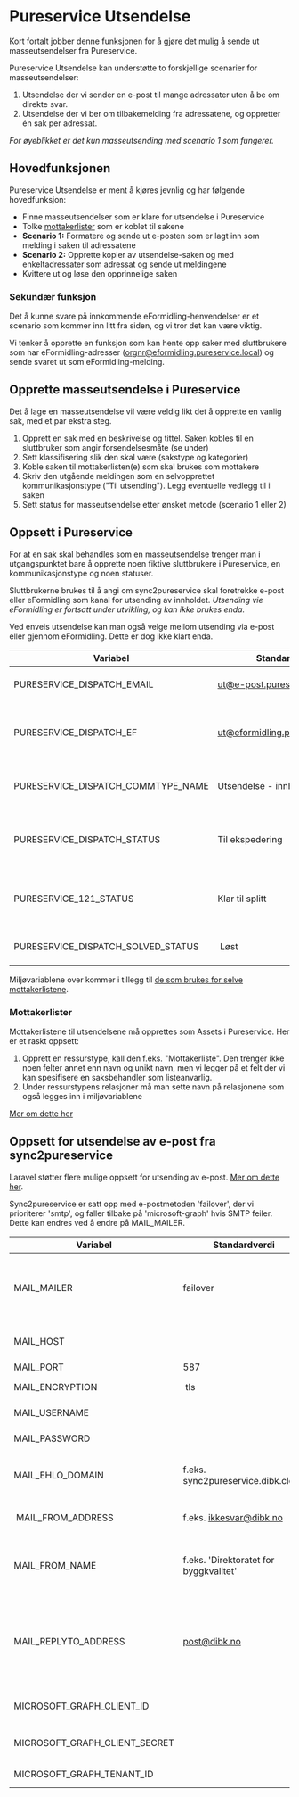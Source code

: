 # Pureservice Utsendelse #

Kort fortalt jobber denne funksjonen for å gjøre det mulig å sende ut masseutsendelser fra Pureservice.

Pureservice Utsendelse kan understøtte to forskjellige scenarier for masseutsendelser:

1. Utsendelse der vi sender en e-post til mange adressater uten å be om direkte svar.
2. Utsendelse der vi ber om tilbakemelding fra adressatene, og oppretter én sak per adressat.

*For øyeblikket er det kun masseutsending med scenario 1 som fungerer.*

## Hovedfunksjonen ##

Pureservice Utsendelse er ment å kjøres jevnlig og har følgende hovedfunksjon:

- Finne masseutsendelser som er klare for utsendelse i Pureservice
- Tolke [mottakerlister](mailinglists.md) som er koblet til sakene
- **Scenario 1:** Formatere og sende ut e-posten som er lagt inn som melding i saken til adressatene
- **Scenario 2:** Opprette kopier av utsendelse-saken og med enkeltadressater som adressat og sende ut meldingene
- Kvittere ut og løse den opprinnelige saken

### Sekundær funksjon

Det å kunne svare på innkommende eFormidling-henvendelser er et scenario som kommer inn litt fra siden, og vi tror det kan være viktig. 

Vi tenker å opprette en funksjon som kan hente opp saker med sluttbrukere som har eFormidling-adresser (orgnr@eformidling.pureservice.local) og sende svaret ut som eFormidling-melding.

## Opprette masseutsendelse i Pureservice ##

Det å lage en masseutsendelse vil være veldig likt det å opprette en vanlig sak, med et par ekstra steg.

1. Opprett en sak med en beskrivelse og tittel. Saken kobles til en sluttbruker som angir forsendelsesmåte (se under)
2. Sett klassifisering slik den skal være (sakstype og kategorier)
3. Koble saken til mottakerlisten(e) som skal brukes som mottakere
4. Skriv den utgående meldingen som en selvopprettet kommunikasjonstype ("Til utsending"). Legg eventuelle vedlegg til i saken
5. Sett status for masseutsendelse etter ønsket metode (scenario 1 eller 2)


## Oppsett i Pureservice ##

For at en sak skal behandles som en masseutsendelse trenger man i utgangspunktet bare å opprette noen fiktive sluttbrukere i Pureservice, en kommunikasjonstype og noen statuser.

Sluttbrukerne brukes til å angi om sync2pureservice skal foretrekke e-post eller eFormidling som kanal for utsending av innholdet. *Utsending vie eFormidling er fortsatt under utvikling, og kan ikke brukes enda.*

Ved enveis utsendelse kan man også velge mellom utsending via e-post eller gjennom eFormidling. Dette er dog ikke klart enda.

| Variabel | Standardverdi | Kommentar |
|----|----|----|
| PURESERVICE_DISPATCH_EMAIL | ut@e-post.pureservice.local | Sluttbruker som angir at forsendelsen skal ut med e-post |
| PURESERVICE_DISPATCH_EF | ut@eformidling.pureservice.local | Sluttbruker som brukes til å angi masseutsending med eFormidling som medium |
| PURESERVICE_DISPATCH_COMMTYPE_NAME | Utsendelse - innhold | Navnet på kommunikasjonstypen som skal brukes til utsendelsesteksten |
| PURESERVICE_DISPATCH_STATUS | Til ekspedering | Navnet på statusen som skal settes på saken for å utløse utsending (**scenario 1**) |
| PURESERVICE_121_STATUS | Klar til splitt | Navnet på statusen som skal settes på saken for å utløse oppretting av nye saker (**scenario 2**) |
| PURESERVICE_DISPATCH_SOLVED_STATUS | Løst | Status som settes på saken når utsendingen er ferdig |

Miljøvariablene over kommer i tillegg til [de som brukes for selve mottakerlistene](mailingliste.md).

### Mottakerlister ###
Mottakerlistene til utsendelsene må opprettes som Assets i Pureservice. Her er et raskt oppsett:

1. Opprett en ressurstype, kall den f.eks. "Mottakerliste". Den trenger ikke noen felter annet enn navn og unikt navn, men vi legger på et felt der vi kan spesifisere en saksbehandler som listeanvarlig.
2. Under ressurstypens relasjoner må man sette navn på relasjonene som også legges inn i miljøvariablene

[Mer om dette her](mailingliste.md)

## Oppsett for utsendelse av e-post fra sync2pureservice ##

Laravel støtter flere mulige oppsett for utsending av e-post. [Mer om dette her](https://laravel.com/docs/10.x/mail).

Sync2pureservice er satt opp med e-postmetoden 'failover', der vi prioriterer 'smtp', og faller tilbake på 'microsoft-graph' hvis SMTP feiler. Dette kan endres ved å endre på MAIL_MAILER.

| Variabel | Standardverdi | Kommentar |
|----|----|----|
| MAIL_MAILER | failover | Velger rammeverk for e-postutsending. Vi bruker failover-metoden angitt i [config/mail.php](../config/mail.php) som standard. |
| MAIL_HOST | | E-posttjener for utsending gjennom SMTP-tjener |
| MAIL_PORT | 587 | Port for SMTP |
| MAIL_ENCRYPTION | tls | Krypteringsinnstilling for SMTP |
| MAIL_USERNAME | | Brukernavn for SMTP-autentisering |
| MAIL_PASSWORD | | Passord for SMTP-autentisering |
| MAIL_EHLO_DOMAIN | f.eks. sync2pureservice.dibk.cloud | Hva sync2pureservice kaller seg når den sender e-post til SMTP-tjeneren |
| MAIL_FROM_ADDRESS | f.eks. ikkesvar@dibk.no | Avsender-adressen som brukes for utsending |
| MAIL_FROM_NAME | f.eks. 'Direktoratet for byggkvalitet' | Navnet som brukes som avsender. Husk å bruke ' når navnet inneholder mellomrom, som vist i eksemplet |
| MAIL_REPLYTO_ADDRESS | post@dibk.no | Reply-to-adressen som brukes. Dette skal fungere slik at mottakeren kan klikke på Svar-knappen og sende svaret til denne adressen i stedet for MAIL_FROM_ADDRESS |
| MICROSOFT_GRAPH_CLIENT_ID | | App-ID for en Microsoft Graph-klient definert i Azure AD |
| MICROSOFT_GRAPH_CLIENT_SECRET | | Hemmelighet (passord) for Microsoft Graph-klienten |
| MICROSOFT_GRAPH_TENANT_ID | | Tenant-ID for Azure AD |

